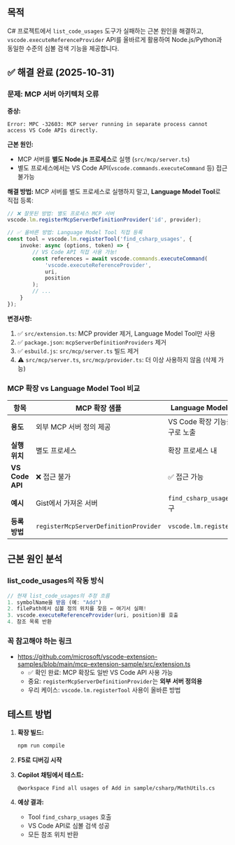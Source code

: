
## 목적

C# 프로젝트에서 `list_code_usages` 도구가 실패하는 근본 원인을 해결하고, `vscode.executeReferenceProvider` API를 올바르게 활용하여 Node.js/Python과 동일한 수준의 심볼 검색 기능을 제공합니다.

## ✅ 해결 완료 (2025-10-31)

### 문제: MCP 서버 아키텍처 오류

**증상:**
```
Error: MPC -32603: MCP server running in separate process cannot access VS Code APIs directly.
```

**근본 원인:**
- MCP 서버를 **별도 Node.js 프로세스**로 실행 (`src/mcp/server.ts`)
- 별도 프로세스에서는 VS Code API(`vscode.commands.executeCommand` 등) 접근 불가능

**해결 방법:**
MCP 서버를 별도 프로세스로 실행하지 말고, **Language Model Tool**로 직접 등록:

```typescript
// ❌ 잘못된 방법: 별도 프로세스 MCP 서버
vscode.lm.registerMcpServerDefinitionProvider('id', provider);

// ✅ 올바른 방법: Language Model Tool 직접 등록
const tool = vscode.lm.registerTool('find_csharp_usages', {
    invoke: async (options, token) => {
        // VS Code API 직접 사용 가능!
        const references = await vscode.commands.executeCommand(
            'vscode.executeReferenceProvider',
            uri,
            position
        );
        // ...
    }
});
```

**변경사항:**
1. ✅ `src/extension.ts`: MCP provider 제거, Language Model Tool만 사용
2. ✅ `package.json`: `mcpServerDefinitionProviders` 제거
3. ✅ `esbuild.js`: `src/mcp/server.ts` 빌드 제거
4. ⚠️ `src/mcp/server.ts`, `src/mcp/provider.ts`: 더 이상 사용하지 않음 (삭제 가능)

### MCP 확장 vs Language Model Tool 비교

| 항목 | MCP 확장 샘플 | Language Model Tool |
|------|--------------|---------------------|
| **용도** | 외부 MCP 서버 정의 제공 | VS Code 확장 기능을 도구로 노출 |
| **실행 위치** | 별도 프로세스 | 확장 프로세스 내 |
| **VS Code API** | ❌ 접근 불가 | ✅ 접근 가능 |
| **예시** | Gist에서 가져온 서버 | `find_csharp_usages` 도구 |
| **등록 방법** | `registerMcpServerDefinitionProvider` | `vscode.lm.registerTool` |

## 근본 원인 분석

### list_code_usages의 작동 방식
```typescript
// 현재 list_code_usages의 추정 흐름
1. symbolName을 받음 (예: "Add")
2. filePath에서 심볼 정의 위치를 찾음 ← 여기서 실패!
3. vscode.executeReferenceProvider(uri, position)를 호출
4. 참조 목록 반환
```


### 꼭 참고해야 하는 링크
* https://github.com/microsoft/vscode-extension-samples/blob/main/mcp-extension-sample/src/extension.ts
  - ✅ 확인 완료: MCP 확장도 일반 VS Code API 사용 가능
  - 중요: `registerMcpServerDefinitionProvider`는 **외부 서버 정의용**
  - 우리 케이스: `vscode.lm.registerTool` 사용이 올바른 방법

## 테스트 방법

1. **확장 빌드:**
   ```powershell
   npm run compile
   ```

2. **F5로 디버깅 시작**

3. **Copilot 채팅에서 테스트:**
   ```
   @workspace Find all usages of Add in sample/csharp/MathUtils.cs
   ```

4. **예상 결과:**
   - Tool `find_csharp_usages` 호출
   - VS Code API로 심볼 검색 성공
   - 모든 참조 위치 반환